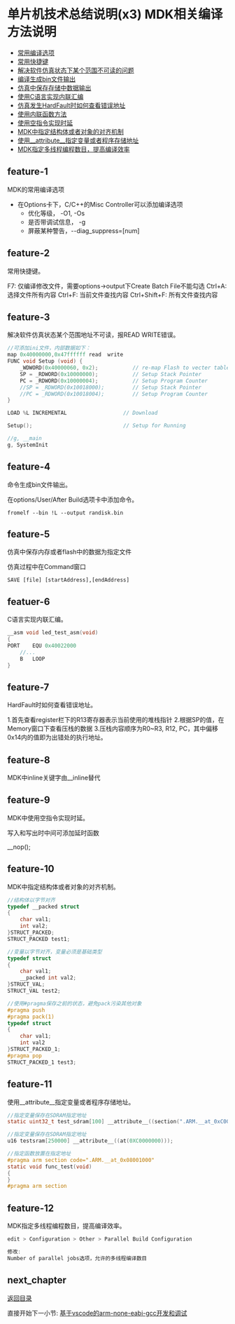 # 单片机技术总结说明(x3) MDK相关编译方法说明

- [常用编译选项](#feature-1)
- [常用快捷键](#feature-2)
- [解决软件仿真状态下某个范围不可读的问题](#feature-3)
- [编译生成bin文件输出](#feature-4)
- [仿真中保存存储中数据输出](#feature-5)
- [使用C语言实现内联汇编](#featuer-6)
- [仿真发生HardFault时如何查看错误地址](#feature-7)
- [使用内联函数方法](#feature-8)
- [使用空指令实现时延](#feature-9)
- [MDK中指定结构体或者对象的对齐机制](#feature-10)
- [使用__attribute__指定变量或者程序存储地址](#feature-11)
- [MDK指定多线程编程数目，提高编译效率](#feature-12)

## feature-1

MDK的常用编译选项

- 在Options卡下，C/C++的Misc Controller可以添加编译选项
  - 优化等级， -O1, -Os
  - 是否带调试信息， -g
  - 屏蔽某种警告，--diag_suppress=[num]

## feature-2

常用快捷键。

F7: 仅编译修改文件，需要options->output下Create Batch File不能勾选
Ctrl+A: 选择文件所有内容
Ctrl+F: 当前文件查找内容
Ctrl+Shift+F: 所有文件查找内容

## feature-3

解决软件仿真状态某个范围地址不可读，报READ WRITE错误。

```c
//可添加ini文件，内部数据如下：
map 0x40000000,0x47ffffff read  write
FUNC void Setup (void) {
    _WDWORD(0x40000060, 0x2);           // re-map Flash to vecter table
    SP = _RDWORD(0x10000000);           // Setup Stack Pointer
    PC = _RDWORD(0x10000004);           // Setup Program Counter
    //SP = _RDWORD(0x10018000);         // Setup Stack Pointer
    //PC = _RDWORD(0x10018004);         // Setup Program Counter
}

LOAD %L INCREMENTAL                  // Download

Setup();                             // Setup for Running

//g, __main
g, SystemInit
```

## feature-4

命令生成bin文件输出。

在options/User/After Build选项卡中添加命令。

```shell
fromelf --bin !L --output randisk.bin
```

## feature-5

仿真中保存内存或者flash中的数据为指定文件

仿真过程中在Command窗口

```shell
SAVE [file] [startAddress],[endAddress]
```

## featuer-6

C语言实现内联汇编。

```c
__asm void led_test_asm(void)
{
PORT    EQU 0x40022000
    //...
    B   LOOP
}
```

## feature-7

HardFault时如何查看错误地址。

1.首先查看register栏下的R13寄存器表示当前使用的堆栈指针
2.根据SP的值，在Memory窗口下查看压栈的数据
3.压栈内容顺序为R0~R3, R12, PC，其中偏移0x14内的值即为出错处的执行地址。

## feature-8

MDK中inline关键字由__inline替代

## feature-9

MDK中使用空指令实现时延。

写入和写出时中间可添加延时函数

__nop();

## feature-10

MDK中指定结构体或者对象的对齐机制。

```c
//结构体以字节对齐
typedef __packed struct
{
    char val1;
    int val2;
}STRUCT_PACKED;
STRUCT_PACKED test1;

//变量以字节对齐，变量必须是基础类型
typedef struct
{
    char val1;
    __packed int val2;
}STRUCT_VAL;
STRUCT_VAL test2;

//使用#pragma保存之前的状态，避免pack污染其他对象
#pragma push
#pragma pack(1)
typedef struct
{
    char val1;
    int val2
}STRUCT_PACKED_1;
#pragma pop
STRUCT_PACKED_1 test3;
```

## feature-11

使用__attribute__指定变量或者程序存储地址。

```c
//指定变量保存在SDRAM指定地址
static uint32_t test_sdram[100] __attribute__((section(".ARM.__at_0xC0000000")));

//指定变量保存在SDRAM指定地址
u16 testsram[250000] __attribute__((at(0XC0000000)));

//指定函数放置在指定地址
#pragma arm section code=".ARM.__at_0x08001000"
static void func_test(void)
{
}
#pragma arm section
```

## feature-12

MDK指定多线程编程数目，提高编译效率。

```c
edit > Configuration > Other > Parallel Build Configuration

修改:
Number of parallel jobs选项，允许的多线程编译数目
```

## next_chapter

[返回目录](./../README.md)

直接开始下一小节: [基于vscode的arm-none-eabi-gcc开发和调试](./chx4.vscode_gcc_openocd.md)
